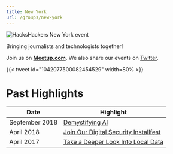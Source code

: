 ```yaml
---
title: New York
url: /groups/new-york
---
```


![HacksHackers New York event](https://pbs.twimg.com/media/CrtalO9XgAATwmY?format=jpg&name=medium)

Bringing journalists and technologists together!

Join us on **[Meetup.com](https://www.meetup.com/hacks-hackers-nyc/)**. We also share our events on [Twitter](https://twitter.com/HacksHackersNYC).

{{< tweet id="1042077500082454529" width=80% >}}

# Past Highlights

| **Date**  | **Highlight** |  
|-----------|---------------|  
| September 2018 | [Demystifying AI](https://www.meetup.com/hacks-hackers-nyc/events/254757540/) |
| April 2018 | [Join Our Digital Security Installfest](https://www.meetup.com/hacks-hackers-nyc/events/249030312/) |   
| April 2017 | [Take a Deeper Look Into Local Data](https://www.meetup.com/hacks-hackers-nyc/events/238829606/) |
